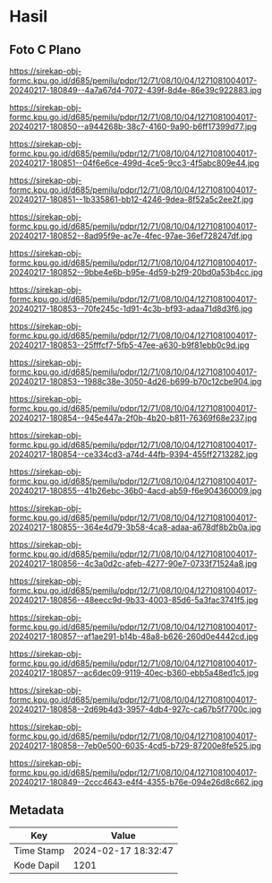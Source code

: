 # Hasil

## Foto C Plano

https://sirekap-obj-formc.kpu.go.id/d685/pemilu/pdpr/12/71/08/10/04/1271081004017-20240217-180849--4a7a67d4-7072-439f-8d4e-86e39c922883.jpg

https://sirekap-obj-formc.kpu.go.id/d685/pemilu/pdpr/12/71/08/10/04/1271081004017-20240217-180850--a944268b-38c7-4160-9a90-b6ff17399d77.jpg

https://sirekap-obj-formc.kpu.go.id/d685/pemilu/pdpr/12/71/08/10/04/1271081004017-20240217-180851--04f6e6ce-499d-4ce5-9cc3-4f5abc809e44.jpg

https://sirekap-obj-formc.kpu.go.id/d685/pemilu/pdpr/12/71/08/10/04/1271081004017-20240217-180851--1b335861-bb12-4246-9dea-8f52a5c2ee2f.jpg

https://sirekap-obj-formc.kpu.go.id/d685/pemilu/pdpr/12/71/08/10/04/1271081004017-20240217-180852--8ad95f9e-ac7e-4fec-97ae-36ef728247df.jpg

https://sirekap-obj-formc.kpu.go.id/d685/pemilu/pdpr/12/71/08/10/04/1271081004017-20240217-180852--9bbe4e6b-b95e-4d59-b2f9-20bd0a53b4cc.jpg

https://sirekap-obj-formc.kpu.go.id/d685/pemilu/pdpr/12/71/08/10/04/1271081004017-20240217-180853--70fe245c-1d91-4c3b-bf93-adaa71d8d3f6.jpg

https://sirekap-obj-formc.kpu.go.id/d685/pemilu/pdpr/12/71/08/10/04/1271081004017-20240217-180853--25fffcf7-5fb5-47ee-a630-b9f81ebb0c9d.jpg

https://sirekap-obj-formc.kpu.go.id/d685/pemilu/pdpr/12/71/08/10/04/1271081004017-20240217-180853--1988c38e-3050-4d26-b699-b70c12cbe904.jpg

https://sirekap-obj-formc.kpu.go.id/d685/pemilu/pdpr/12/71/08/10/04/1271081004017-20240217-180854--945e447a-2f0b-4b20-b811-76369f68e237.jpg

https://sirekap-obj-formc.kpu.go.id/d685/pemilu/pdpr/12/71/08/10/04/1271081004017-20240217-180854--ce334cd3-a74d-44fb-9394-455ff2713282.jpg

https://sirekap-obj-formc.kpu.go.id/d685/pemilu/pdpr/12/71/08/10/04/1271081004017-20240217-180855--41b26ebc-36b0-4acd-ab59-f6e904360009.jpg

https://sirekap-obj-formc.kpu.go.id/d685/pemilu/pdpr/12/71/08/10/04/1271081004017-20240217-180855--364e4d79-3b58-4ca8-adaa-a678df8b2b0a.jpg

https://sirekap-obj-formc.kpu.go.id/d685/pemilu/pdpr/12/71/08/10/04/1271081004017-20240217-180856--4c3a0d2c-afeb-4277-90e7-0733f71524a8.jpg

https://sirekap-obj-formc.kpu.go.id/d685/pemilu/pdpr/12/71/08/10/04/1271081004017-20240217-180856--48eecc9d-9b33-4003-85d6-5a3fac3741f5.jpg

https://sirekap-obj-formc.kpu.go.id/d685/pemilu/pdpr/12/71/08/10/04/1271081004017-20240217-180857--af1ae291-b14b-48a8-b626-260d0e4442cd.jpg

https://sirekap-obj-formc.kpu.go.id/d685/pemilu/pdpr/12/71/08/10/04/1271081004017-20240217-180857--ac6dec09-9119-40ec-b360-ebb5a48ed1c5.jpg

https://sirekap-obj-formc.kpu.go.id/d685/pemilu/pdpr/12/71/08/10/04/1271081004017-20240217-180858--2d69b4d3-3957-4db4-927c-ca67b5f7700c.jpg

https://sirekap-obj-formc.kpu.go.id/d685/pemilu/pdpr/12/71/08/10/04/1271081004017-20240217-180858--7eb0e500-6035-4cd5-b729-87200e8fe525.jpg

https://sirekap-obj-formc.kpu.go.id/d685/pemilu/pdpr/12/71/08/10/04/1271081004017-20240217-180849--2ccc4643-e4f4-4355-b76e-094e26d8c662.jpg


## Metadata

| Key        | Value               |
| ---------- | ------------------- |
| Time Stamp | 2024-02-17 18:32:47 |
| Kode Dapil | 1201                |




